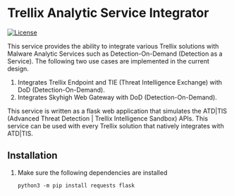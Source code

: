 # Trellix Analytic Service Integrator
[![License](https://img.shields.io/badge/License-Apache%202.0-blue.svg)](https://opensource.org/licenses/Apache-2.0)

This service provides the ability to integrate various Trellix solutions with Malware Analytic Services such as Detection-On-Demand (Detection as a Service). The following two use cases are implemented in the current design.

1. Integrates Trellix Endpoint and TIE (Threat Intelligence Exchange) with DoD (Detection-On-Demand).
2. Integrates Skyhigh Web Gateway with DoD (Detection-On-Demand).

This service is written as a flask web application that simulates the ATD|TIS (Advanced Threat Detection | Trellix Intelligence Sandbox) APIs. 
This service can be used with every Trellix solution that natively integrates with ATD|TIS.

## Installation

1. Make sure the following dependencies are installed

   ```
   python3 -m pip install requests flask
   ```
